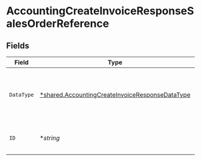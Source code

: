 # AccountingCreateInvoiceResponseSalesOrderReference


## Fields

| Field                                                                                                                    | Type                                                                                                                     | Required                                                                                                                 | Description                                                                                                              |
| ------------------------------------------------------------------------------------------------------------------------ | ------------------------------------------------------------------------------------------------------------------------ | ------------------------------------------------------------------------------------------------------------------------ | ------------------------------------------------------------------------------------------------------------------------ |
| `DataType`                                                                                                               | [*shared.AccountingCreateInvoiceResponseDataType](../../../pkg/models/shared/accountingcreateinvoiceresponsedatatype.md) | :heavy_minus_sign:                                                                                                       | The underlying data type associated to the reference `id`.                                                               |
| `ID`                                                                                                                     | **string*                                                                                                                | :heavy_minus_sign:                                                                                                       | Unique identifier to a record in `dataType`.                                                                             |